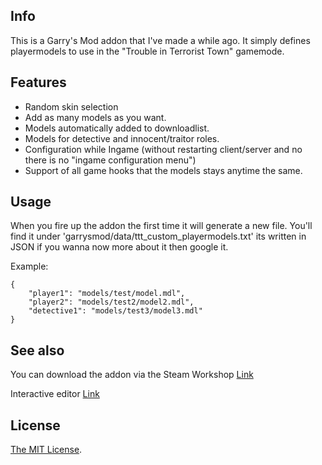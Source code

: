 ## Info
This is a Garry's Mod addon that I've made a while ago. It simply defines playermodels to use in the "Trouble in Terrorist Town" gamemode.

## Features
- Random skin selection
- Add as many models as you want.
- Models automatically added to downloadlist.
- Models for detective and innocent/traitor roles.
- Configuration while Ingame (without restarting client/server and no there is no "ingame configuration menu")
- Support of all game hooks that the models stays anytime the same.

## Usage
When you fire up the addon the first time it will generate a new file.
You'll find it under 'garrysmod/data/ttt_custom_playermodels.txt' its written in JSON if you wanna now more about it then google it.

Example:
```
{ 
	"player1": "models/test/model.mdl", 
	"player2": "models/test2/model2.mdl", 
	"detective1": "models/test3/model3.mdl" 
} 
```

## See also
You can download the addon via the Steam Workshop
[Link](http://steamcommunity.com/sharedfiles/filedetails/?id=589400010)

Interactive editor [Link](https://tjark-kuehl.github.io/TTT-Custom-Playermodels/docs/index.html)

## License
[The MIT License](LICENSE).
